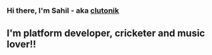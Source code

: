 ### Hi there, I'm Sahil - aka [clutonik][website]


## I'm platform developer, cricketer and music lover!!















[website]: http://www.clutonik.ca